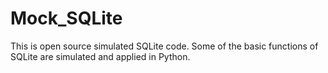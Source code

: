# Mock_SQLite
This is open source simulated SQLite code. Some of the basic functions of SQLite are simulated and applied in Python.
